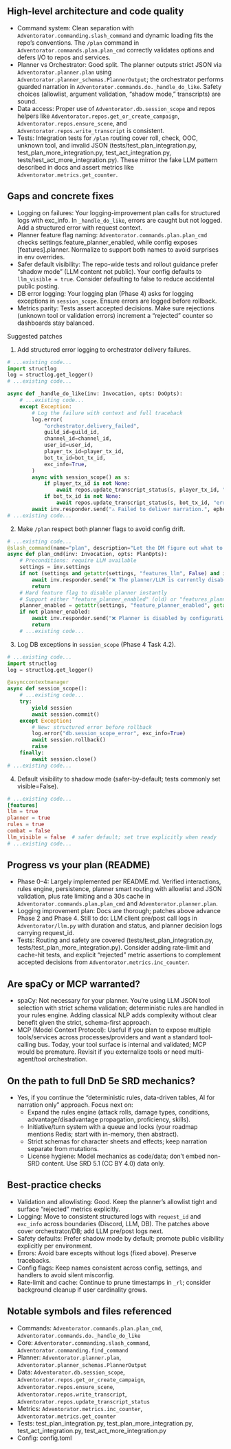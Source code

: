 
## High-level architecture and code quality
- Command system: Clean separation with `Adventorator.commanding.slash_command` and dynamic loading fits the repo’s conventions. The `/plan` command in `Adventorator.commands.plan.plan_cmd` correctly validates options and defers I/O to repos and services.
- Planner vs Orchestrator: Good split. The planner outputs strict JSON via `Adventorator.planner.plan` using `Adventorator.planner_schemas.PlannerOutput`; the orchestrator performs guarded narration in `Adventorator.commands.do._handle_do_like`. Safety choices (allowlist, argument validation, “shadow mode,” transcripts) are sound.
- Data access: Proper use of `Adventorator.db.session_scope` and repos helpers like `Adventorator.repos.get_or_create_campaign`, `Adventorator.repos.ensure_scene`, and `Adventorator.repos.write_transcript` is consistent.
- Tests: Integration tests for `/plan` routing cover roll, check, OOC, unknown tool, and invalid JSON (tests/test_plan_integration.py, test_plan_more_integration.py, test_act_integration.py, tests/test_act_more_integration.py). These mirror the fake LLM pattern described in docs and assert metrics like `Adventorator.metrics.get_counter`.

## Gaps and concrete fixes
- Logging on failures: Your logging-improvement plan calls for structured logs with exc_info. In `_handle_do_like`, errors are caught but not logged. Add a structured error with request context.
- Planner feature flag naming: `Adventorator.commands.plan.plan_cmd` checks settings.feature_planner_enabled, while config exposes [features].planner. Normalize to support both names to avoid surprises in env overrides.
- Safer default visibility: The repo-wide tests and rollout guidance prefer “shadow mode” (LLM content not public). Your config defaults to `llm_visible = true`. Consider defaulting to false to reduce accidental public posting.
- DB error logging: Your logging plan (Phase 4) asks for logging exceptions in `session_scope`. Ensure errors are logged before rollback.
- Metrics parity: Tests assert accepted decisions. Make sure rejections (unknown tool or validation errors) increment a “rejected” counter so dashboards stay balanced.

Suggested patches
1) Add structured error logging to orchestrator delivery failures.

````python
# ...existing code...
import structlog
log = structlog.get_logger()
# ...existing code...

async def _handle_do_like(inv: Invocation, opts: DoOpts):
    # ...existing code...
    except Exception:
        # Log the failure with context and full traceback
        log.error(
            "orchestrator.delivery_failed",
            guild_id=guild_id,
            channel_id=channel_id,
            user_id=user_id,
            player_tx_id=player_tx_id,
            bot_tx_id=bot_tx_id,
            exc_info=True,
        )
        async with session_scope() as s:
            if player_tx_id is not None:
                await repos.update_transcript_status(s, player_tx_id, "error")
            if bot_tx_id is not None:
                await repos.update_transcript_status(s, bot_tx_id, "error")
        await inv.responder.send("⚠️ Failed to deliver narration.", ephemeral=True)
# ...existing code...
````

2) Make `/plan` respect both planner flags to avoid config drift.

````python
# ...existing code...
@slash_command(name="plan", description="Let the DM figure out what to do.", option_model=PlanOpts)
async def plan_cmd(inv: Invocation, opts: PlanOpts):
    # Preconditions: require LLM available
    settings = inv.settings
    if not (settings and getattr(settings, "features_llm", False) and inv.llm_client):
        await inv.responder.send("❌ The planner/LLM is currently disabled.", ephemeral=True)
        return
    # Hard feature flag to disable planner instantly
    # Support either "feature_planner_enabled" (old) or "features_planner" (new) with a safe default
    planner_enabled = getattr(settings, "feature_planner_enabled", getattr(settings, "features_planner", True))
    if not planner_enabled:
        await inv.responder.send("❌ Planner is disabled by configuration.", ephemeral=True)
        return
    # ...existing code...
````

3) Log DB exceptions in `session_scope` (Phase 4 Task 4.2).

````python
# ...existing code...
import structlog
log = structlog.get_logger()

@asynccontextmanager
async def session_scope():
    # ...existing code...
    try:
        yield session
        await session.commit()
    except Exception:
        # New: structured error before rollback
        log.error("db.session_scope_error", exc_info=True)
        await session.rollback()
        raise
    finally:
        await session.close()
# ...existing code...
````

4) Default visibility to shadow mode (safer-by-default; tests commonly set visible=False).

````toml
# ...existing code...
[features]
llm = true
planner = true
rules = true
combat = false
llm_visible = false  # safer default; set true explicitly when ready
# ...existing code...
````

## Progress vs your plan (README)
- Phase 0–4: Largely implemented per README.md. Verified interactions, rules engine, persistence, planner smart routing with allowlist and JSON validation, plus rate limiting and a 30s cache in `Adventorator.commands.plan.plan_cmd` and `Adventorator.planner.plan`.
- Logging improvement plan: Docs are thorough; patches above advance Phase 2 and Phase 4. Still to do: LLM client pre/post call logs in `Adventorator/llm.py` with duration and status, and planner decision logs carrying request_id.
- Tests: Routing and safety are covered (tests/test_plan_integration.py, tests/test_plan_more_integration.py). Consider adding rate-limit and cache-hit tests, and explicit “rejected” metric assertions to complement accepted decisions from `Adventorator.metrics.inc_counter`.

## Are spaCy or MCP warranted?
- spaCy: Not necessary for your planner. You’re using LLM JSON tool selection with strict schema validation; deterministic rules are handled in your rules engine. Adding classical NLP adds complexity without clear benefit given the strict, schema-first approach.
- MCP (Model Context Protocol): Useful if you plan to expose multiple tools/services across processes/providers and want a standard tool-calling bus. Today, your tool surface is internal and validated; MCP would be premature. Revisit if you externalize tools or need multi-agent/tool orchestration.

## On the path to full DnD 5e SRD mechanics?
- Yes, if you continue the “deterministic rules, data-driven tables, AI for narration only” approach. Focus next on:
  - Expand the rules engine (attack rolls, damage types, conditions, advantage/disadvantage propagation, proficiency, skills).
  - Initiative/turn system with a queue and locks (your roadmap mentions Redis; start with in-memory, then abstract).
  - Strict schemas for character sheets and effects; keep narration separate from mutations.
  - License hygiene: Model mechanics as code/data; don’t embed non-SRD content. Use SRD 5.1 (CC BY 4.0) data only.

## Best-practice checks
- Validation and allowlisting: Good. Keep the planner’s allowlist tight and surface “rejected” metrics explicitly.
- Logging: Move to consistent structured logs with `request_id` and `exc_info` across boundaries (Discord, LLM, DB). The patches above cover orchestrator/DB; add LLM pre/post logs next.
- Safety defaults: Prefer shadow mode by default; promote public visibility explicitly per environment.
- Errors: Avoid bare excepts without logs (fixed above). Preserve tracebacks.
- Config flags: Keep names consistent across config, settings, and handlers to avoid silent misconfig.
- Rate-limit and cache: Continue to prune timestamps in `_rl`; consider background cleanup if user cardinality grows.

## Notable symbols and files referenced
- Commands: `Adventorator.commands.plan.plan_cmd`, `Adventorator.commands.do._handle_do_like`
- Core: `Adventorator.commanding.slash_command`, `Adventorator.commanding.find_command`
- Planner: `Adventorator.planner.plan`, `Adventorator.planner_schemas.PlannerOutput`
- Data: `Adventorator.db.session_scope`, `Adventorator.repos.get_or_create_campaign`, `Adventorator.repos.ensure_scene`, `Adventorator.repos.write_transcript`, `Adventorator.repos.update_transcript_status`
- Metrics: `Adventorator.metrics.inc_counter`, `Adventorator.metrics.get_counter`
- Tests: test_plan_integration.py, test_plan_more_integration.py, test_act_integration.py, test_act_more_integration.py
- Config: config.toml